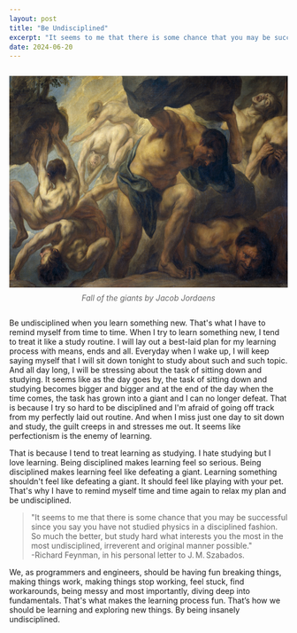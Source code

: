 ```yaml
---
layout: post
title: "Be Undisciplined"
excerpt: "It seems to me that there is some chance that you may be successful since you say you have not studied physics in a disciplined fashion. So much the better, but study hard what interests you the most in the most undisciplined, irreverent and original manner possible."
date: 2024-06-20
---
```


<div style="text-align: center; margin: 2em 0;">
    <img src="/assets/be_undisciplined/Jacob_Jordaens-Fall_of_the_giants.jpg" width="610" height="382" alt>
    <p style="font-style: italic; color: #666; margin-top: 0.5em; font-size: 12">Fall of the giants by Jacob Jordaens</p>
</div>

Be undisciplined when you learn something new. That's what I have to remind myself from time to time. When I try to learn something new, I tend to treat it like a study routine. I will lay out a best-laid plan for my learning process with means, ends and all. Everyday when I wake up, I will keep saying myself that I will sit down tonight to study about such and such topic. And all day long, I will be stressing about the task of sitting down and studying. It seems like as the day goes by, the task of sitting down and studying becomes bigger and bigger and at the end of the day when the time comes, the task has grown into a giant and I can no longer defeat. That is because I try so hard to be disciplined and I'm afraid of going off track from my perfectly laid out routine. And when I miss just one day to sit down and study, the guilt creeps in and stresses me out. It seems like perfectionism is the enemy of learning.

That is because I tend to treat learning as studying. I hate studying but I love learning. Being disciplined makes learning feel so serious. Being disciplined makes learning feel like defeating a giant. Learning something shouldn't feel like defeating a giant. It should feel like playing with your pet. That's why I have to remind myself time and time again to relax my plan and be undisciplined.

> "It seems to me that there is some chance that you may be successful since you say you have not studied physics in a disciplined fashion. So much the better, but study hard what interests you the most in the most undisciplined, irreverent and original manner possible."  
> -Richard Feynman, in his personal letter to J. M. Szabados.

We, as programmers and engineers, should be having fun breaking things, making things work, making things stop working, feel stuck, find workarounds, being messy and most importantly, diving deep into fundamentals. That's what makes the learning process fun. That’s how we should be learning and exploring new things. By being insanely undisciplined.

